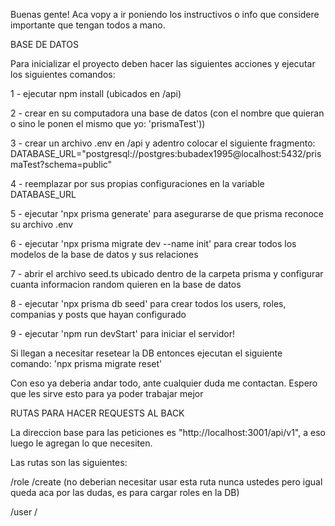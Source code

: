 Buenas gente! Aca vopy a ir poniendo los instructivos o info que considere importante que tengan todos a mano. 


BASE DE DATOS

Para inicializar el proyecto deben hacer las siguientes acciones y ejecutar los siguientes comandos:

1 - ejecutar npm install (ubicados en /api)

2 - crear en su computadora una base de datos (con el nombre que quieran o sino le ponen el mismo que yo: 'prismaTest'))

3 - crear un archivo .env en /api y adentro colocar el siguiente fragmento:
DATABASE_URL="postgresql://postgres:bubadex1995@localhost:5432/prismaTest?schema=public"

4 - reemplazar por sus propias configuraciones en la variable DATABASE_URL

5 - ejecutar 'npx prisma generate' para asegurarse de que prisma reconoce su archivo .env 

6 - ejecutar 'npx prisma migrate dev --name init' para crear todos los modelos de la base de datos y sus relaciones

7 - abrir el archivo seed.ts ubicado dentro de la carpeta prisma y configurar cuanta informacion random quieren en la base de datos

8 - ejecutar 'npx prisma db seed' para crear todos los users, roles, companias y posts que hayan configurado

9 - ejecutar 'npm run devStart' para iniciar el servidor!

Si llegan a necesitar resetear la DB entonces ejecutan el siguiente comando:
'npx prisma migrate reset'


Con eso ya deberia andar todo, ante cualquier duda me contactan.
Espero que les sirve esto para ya poder trabajar mejor


RUTAS PARA HACER REQUESTS AL BACK

La direccion base para las peticiones es "http://localhost:3001/api/v1", a eso luego le agregan lo que necesiten.

Las rutas son las siguientes:

/role
    /create (no deberian necesitar usar esta ruta nunca ustedes pero igual queda aca por las dudas, es para cargar roles en la DB)

/user
    /
